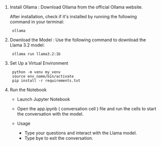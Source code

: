 1. Install Ollama : Download Ollama from the official Ollama website.

    After installation, check if it's installed by running the following command in your terminal:
   
        ollama

2. Download the Model : Use the following command to download the Llama 3.2 model:

        ollama run llama3.2:1b

3. Set Up a Virtual Environment

        python -m venv my_venv
        source env_name/bin/activate
        pip install -r requirements.txt

4. Run the Notebook

    - Launch Jupyter Notebook

    - Open the app.ipynb ( conversation cell )  file and run the cells to start the conversation with the model.

    - Usage

        - Type your questions and interact with the Llama model.
        - Type bye to exit the conversation.